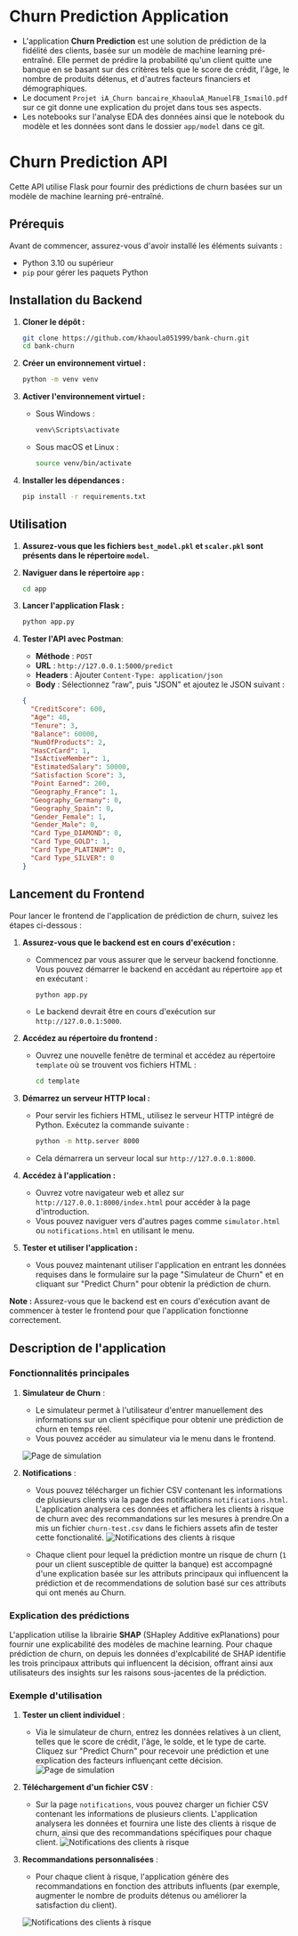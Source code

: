 # Churn Prediction Application

- L'application **Churn Prediction** est une solution de prédiction de la fidélité des clients, basée sur un modèle de machine learning pré-entraîné. Elle permet de prédire la probabilité qu'un client quitte une banque en se basant sur des critères tels que le score de crédit, l'âge, le nombre de produits détenus, et d'autres facteurs financiers et démographiques.
- Le document `Projet iA_Churn bancaire_KhaoulaA_ManuelFB_IsmailO.pdf` sur ce git donne une explication du projet dans tous ses aspects.
- Les notebooks sur l'analyse EDA des données ainsi que le notebook du modèle et les données sont dans le dossier `app/model` dans ce git.

# Churn Prediction API

Cette API utilise Flask pour fournir des prédictions de churn basées sur un modèle de machine learning pré-entraîné.

## Prérequis

Avant de commencer, assurez-vous d'avoir installé les éléments suivants :

- Python 3.10 ou supérieur
- `pip` pour gérer les paquets Python

## Installation du Backend

1. **Cloner le dépôt :**

   ```sh
   git clone https://github.com/khaoula051999/bank-churn.git
   cd bank-churn
   ```

2. **Créer un environnement virtuel :**

   ```sh
   python -m venv venv
   ```

3. **Activer l'environnement virtuel :**

   - Sous Windows :
     ```sh
     venv\Scripts\activate
     ```
   - Sous macOS et Linux :
     ```sh
     source venv/bin/activate
     ```

4. **Installer les dépendances :**
   ```sh
   pip install -r requirements.txt
   ```

## Utilisation

1. **Assurez-vous que les fichiers `best_model.pkl` et `scaler.pkl` sont présents dans le répertoire `model`.**

2. **Naviguer dans le répertoire `app` :**

   ```sh
   cd app
   ```

3. **Lancer l'application Flask :**

   ```sh
   python app.py
   ```

4. **Tester l'API avec Postman**:
   - **Méthode** : `POST`
   - **URL** : `http://127.0.0.1:5000/predict`
   - **Headers** : Ajouter `Content-Type: application/json`
   - **Body** : Sélectionnez "raw", puis "JSON" et ajoutez le JSON suivant :
   ```json
   {
     "CreditScore": 600,
     "Age": 40,
     "Tenure": 3,
     "Balance": 60000,
     "NumOfProducts": 2,
     "HasCrCard": 1,
     "IsActiveMember": 1,
     "EstimatedSalary": 50000,
     "Satisfaction Score": 3,
     "Point Earned": 200,
     "Geography_France": 1,
     "Geography_Germany": 0,
     "Geography_Spain": 0,
     "Gender_Female": 1,
     "Gender_Male": 0,
     "Card Type_DIAMOND": 0,
     "Card Type_GOLD": 1,
     "Card Type_PLATINUM": 0,
     "Card Type_SILVER": 0
   }
   ```

## Lancement du Frontend

Pour lancer le frontend de l'application de prédiction de churn, suivez les étapes ci-dessous :

1. **Assurez-vous que le backend est en cours d'exécution :**

   - Commencez par vous assurer que le serveur backend fonctionne. Vous pouvez démarrer le backend en accédant au répertoire `app` et en exécutant :
     ```bash
     python app.py
     ```
   - Le backend devrait être en cours d'exécution sur `http://127.0.0.1:5000`.

2. **Accédez au répertoire du frontend :**

   - Ouvrez une nouvelle fenêtre de terminal et accédez au répertoire `template` où se trouvent vos fichiers HTML :
     ```bash
     cd template
     ```

3. **Démarrez un serveur HTTP local :**

   - Pour servir les fichiers HTML, utilisez le serveur HTTP intégré de Python. Exécutez la commande suivante :
     ```bash
     python -m http.server 8000
     ```
   - Cela démarrera un serveur local sur `http://127.0.0.1:8000`.

4. **Accédez à l'application :**

   - Ouvrez votre navigateur web et allez sur `http://127.0.0.1:8000/index.html` pour accéder à la page d'introduction.
   - Vous pouvez naviguer vers d'autres pages comme `simulator.html` ou `notifications.html` en utilisant le menu.

5. **Tester et utiliser l'application :**
   - Vous pouvez maintenant utiliser l'application en entrant les données requises dans le formulaire sur la page "Simulateur de Churn" et en cliquant sur "Predict Churn" pour obtenir la prédiction de churn.

**Note :** Assurez-vous que le backend est en cours d'exécution avant de commencer à tester le frontend pour que l'application fonctionne correctement.

## Description de l'application

### Fonctionnalités principales

1. **Simulateur de Churn** :

   - Le simulateur permet à l'utilisateur d'entrer manuellement des informations sur un client spécifique pour obtenir une prédiction de churn en temps réel.
   - Vous pouvez accéder au simulateur via le menu dans le frontend.

   ![Page de simulation](assets/simulation.JPG)

2. **Notifications** :

   - Vous pouvez télécharger un fichier CSV contenant les informations de plusieurs clients via la page des notifications `notifications.html`. L'application analysera ces données et affichera les clients à risque de churn avec des recommandations sur les mesures à prendre.On a mis un fichier `churn-test.csv` dans le fichiers assets afin de tester cette fonctionalité.
     ![Notifications des clients à risque](assets/notifications.JPG)

   - Chaque client pour lequel la prédiction montre un risque de churn (`1` pour un client susceptible de quitter la banque) est accompagné d'une explication basée sur les attributs principaux qui influencent la prédiction et de recommendations de solution basé sur ces attributs qui ont menés au Churn.

### Explication des prédictions

L'application utilise la librairie **SHAP** (SHapley Additive exPlanations) pour fournir une explicabilité des modèles de machine learning. Pour chaque prédiction de churn, on depuis les données d'explcabilité de SHAP identifie les trois principaux attributs qui influencent la décision, offrant ainsi aux utilisateurs des insights sur les raisons sous-jacentes de la prédiction.

### Exemple d'utilisation

1. **Tester un client individuel** :

   - Via le simulateur de churn, entrez les données relatives à un client, telles que le score de crédit, l'âge, le solde, et le type de carte. Cliquez sur "Predict Churn" pour recevoir une prédiction et une explication des facteurs influençant cette décision.
     ![Page de simulation](assets/simulation-resultat.JPG)

2. **Téléchargement d'un fichier CSV** :

   - Sur la page `notifications`, vous pouvez charger un fichier CSV contenant les informations de plusieurs clients. L'application analysera les données et fournira une liste des clients à risque de churn, ainsi que des recommandations spécifiques pour chaque client.
     ![Notifications des clients à risque](assets/notigicationcsv.JPG)

3. **Recommandations personnalisées** :

   - Pour chaque client à risque, l'application génère des recommandations en fonction des attributs influents (par exemple, augmenter le nombre de produits détenus ou améliorer la satisfaction du client).

   ![Notifications des clients à risque](assets/notification-resultat.JPG)

